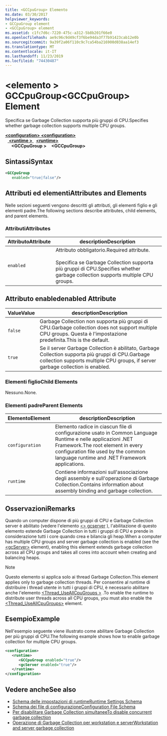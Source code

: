 ```yaml
---
title: <GCCpuGroup> Elemento
ms.date: 03/30/2017
helpviewer_keywords:
- GCCpuGroup element
- <GCCpuGroup> element
ms.assetid: c1fc7d6c-7220-475c-a312-5b8b201f66e0
ms.openlocfilehash: ae9c96c9d49cf3f6be94da3f77b91423cab12e0b
ms.sourcegitcommit: 9a39f2a06f110c9c7ca54ba216900d038aa14ef3
ms.translationtype: MT
ms.contentlocale: it-IT
ms.lasthandoff: 11/23/2019
ms.locfileid: "74430487"
---
```

# <a name="gccpugroup-element"></a><span data-ttu-id="61b78-102">\<elemento > GCCpuGroup</span><span class="sxs-lookup"><span data-stu-id="61b78-102">\<GCCpuGroup> Element</span></span>

<span data-ttu-id="61b78-103">Specifica se Garbage Collection supporta più gruppi di CPU.</span><span class="sxs-lookup"><span data-stu-id="61b78-103">Specifies whether garbage collection supports multiple CPU groups.</span></span>

<span data-ttu-id="61b78-104">[ **\<configuration>** ](../configuration-element.md)</span><span class="sxs-lookup"><span data-stu-id="61b78-104">[**\<configuration>**](../configuration-element.md)</span></span>\
<span data-ttu-id="61b78-105">&nbsp;&nbsp;[ **\<runtime >** ](runtime-element.md)</span><span class="sxs-lookup"><span data-stu-id="61b78-105">&nbsp;&nbsp;[**\<runtime>**](runtime-element.md)</span></span>\
<span data-ttu-id="61b78-106">&nbsp;&nbsp;&nbsp;&nbsp; **\<GCCpuGroup >**</span><span class="sxs-lookup"><span data-stu-id="61b78-106">&nbsp;&nbsp;&nbsp;&nbsp;**\<GCCpuGroup>**</span></span>

## <a name="syntax"></a><span data-ttu-id="61b78-107">Sintassi</span><span class="sxs-lookup"><span data-stu-id="61b78-107">Syntax</span></span>

```xml
<GCCpuGroup
   enabled="true|false"/>
```

## <a name="attributes-and-elements"></a><span data-ttu-id="61b78-108">Attributi ed elementi</span><span class="sxs-lookup"><span data-stu-id="61b78-108">Attributes and Elements</span></span>

<span data-ttu-id="61b78-109">Nelle sezioni seguenti vengono descritti gli attributi, gli elementi figlio e gli elementi padre.</span><span class="sxs-lookup"><span data-stu-id="61b78-109">The following sections describe attributes, child elements, and parent elements.</span></span>

### <a name="attributes"></a><span data-ttu-id="61b78-110">Attributi</span><span class="sxs-lookup"><span data-stu-id="61b78-110">Attributes</span></span>

|<span data-ttu-id="61b78-111">Attributo</span><span class="sxs-lookup"><span data-stu-id="61b78-111">Attribute</span></span>|<span data-ttu-id="61b78-112">description</span><span class="sxs-lookup"><span data-stu-id="61b78-112">Description</span></span>|
|---------------|-----------------|
|`enabled`|<span data-ttu-id="61b78-113">Attributo obbligatorio.</span><span class="sxs-lookup"><span data-stu-id="61b78-113">Required attribute.</span></span><br /><br /> <span data-ttu-id="61b78-114">Specifica se Garbage Collection supporta più gruppi di CPU.</span><span class="sxs-lookup"><span data-stu-id="61b78-114">Specifies whether garbage collection supports multiple CPU groups.</span></span>|

## <a name="enabled-attribute"></a><span data-ttu-id="61b78-115">Attributo enabled</span><span class="sxs-lookup"><span data-stu-id="61b78-115">enabled Attribute</span></span>

|<span data-ttu-id="61b78-116">Value</span><span class="sxs-lookup"><span data-stu-id="61b78-116">Value</span></span>|<span data-ttu-id="61b78-117">description</span><span class="sxs-lookup"><span data-stu-id="61b78-117">Description</span></span>|
|-----------|-----------------|
|`false`|<span data-ttu-id="61b78-118">Garbage Collection non supporta più gruppi di CPU.</span><span class="sxs-lookup"><span data-stu-id="61b78-118">Garbage collection does not support multiple CPU groups.</span></span> <span data-ttu-id="61b78-119">Questa è l'impostazione predefinita.</span><span class="sxs-lookup"><span data-stu-id="61b78-119">This is the default.</span></span>|
|`true`|<span data-ttu-id="61b78-120">Se il server Garbage Collection è abilitato, Garbage Collection supporta più gruppi di CPU.</span><span class="sxs-lookup"><span data-stu-id="61b78-120">Garbage collection supports multiple CPU groups, if server garbage collection is enabled.</span></span>|

### <a name="child-elements"></a><span data-ttu-id="61b78-121">Elementi figlio</span><span class="sxs-lookup"><span data-stu-id="61b78-121">Child Elements</span></span>

<span data-ttu-id="61b78-122">Nessuno.</span><span class="sxs-lookup"><span data-stu-id="61b78-122">None.</span></span>

### <a name="parent-elements"></a><span data-ttu-id="61b78-123">Elementi padre</span><span class="sxs-lookup"><span data-stu-id="61b78-123">Parent Elements</span></span>

|<span data-ttu-id="61b78-124">Elemento</span><span class="sxs-lookup"><span data-stu-id="61b78-124">Element</span></span>|<span data-ttu-id="61b78-125">description</span><span class="sxs-lookup"><span data-stu-id="61b78-125">Description</span></span>|
|-------------|-----------------|
|`configuration`|<span data-ttu-id="61b78-126">Elemento radice in ciascun file di configurazione usato in Common Language Runtime e nelle applicazioni .NET Framework.</span><span class="sxs-lookup"><span data-stu-id="61b78-126">The root element in every configuration file used by the common language runtime and .NET Framework applications.</span></span>|
|`runtime`|<span data-ttu-id="61b78-127">Contiene informazioni sull'associazione degli assembly e sull'operazione di Garbage Collection.</span><span class="sxs-lookup"><span data-stu-id="61b78-127">Contains information about assembly binding and garbage collection.</span></span>|

## <a name="remarks"></a><span data-ttu-id="61b78-128">Osservazioni</span><span class="sxs-lookup"><span data-stu-id="61b78-128">Remarks</span></span>

<span data-ttu-id="61b78-129">Quando un computer dispone di più gruppi di CPU e Garbage Collection server è abilitato (vedere l'elemento [\<> gcserver](gcserver-element.md) ), l'abilitazione di questo elemento estende Garbage Collection in tutti i gruppi di CPU e prende in considerazione tutti i core quando crea e bilancia gli heap.</span><span class="sxs-lookup"><span data-stu-id="61b78-129">When a computer has multiple CPU groups and server garbage collection is enabled (see the [\<gcServer>](gcserver-element.md) element), enabling this element extends garbage collection across all CPU groups and takes all cores into account when creating and balancing heaps.</span></span>

> [!NOTE]
> <span data-ttu-id="61b78-130">Questo elemento si applica solo ai thread Garbage Collection.</span><span class="sxs-lookup"><span data-stu-id="61b78-130">This element applies only to garbage collection threads.</span></span> <span data-ttu-id="61b78-131">Per consentire al runtime di distribuire i thread utente in tutti i gruppi di CPU, è necessario abilitare anche l'elemento [\<Thread_UseAllCpuGroups >](thread-useallcpugroups-element.md) .</span><span class="sxs-lookup"><span data-stu-id="61b78-131">To enable the runtime to distribute user threads across all CPU groups, you must also enable the [\<Thread_UseAllCpuGroups>](thread-useallcpugroups-element.md) element.</span></span>

## <a name="example"></a><span data-ttu-id="61b78-132">Esempio</span><span class="sxs-lookup"><span data-stu-id="61b78-132">Example</span></span>

<span data-ttu-id="61b78-133">Nell'esempio seguente viene illustrato come abilitare Garbage Collection per più gruppi di CPU.</span><span class="sxs-lookup"><span data-stu-id="61b78-133">The following example shows how to enable garbage collection for multiple CPU groups.</span></span>

```xml
<configuration>
   <runtime>
      <GCCpuGroup enabled="true"/>
      <gcServer enabled="true"/>
   </runtime>
</configuration>
```

## <a name="see-also"></a><span data-ttu-id="61b78-134">Vedere anche</span><span class="sxs-lookup"><span data-stu-id="61b78-134">See also</span></span>

- [<span data-ttu-id="61b78-135">Schema delle impostazioni di runtime</span><span class="sxs-lookup"><span data-stu-id="61b78-135">Runtime Settings Schema</span></span>](index.md)
- [<span data-ttu-id="61b78-136">Schema dei file di configurazione</span><span class="sxs-lookup"><span data-stu-id="61b78-136">Configuration File Schema</span></span>](../index.md)
- [<span data-ttu-id="61b78-137">Per disabilitare Garbage Collection simultanee</span><span class="sxs-lookup"><span data-stu-id="61b78-137">To disable concurrent garbage collection</span></span>](gcconcurrent-element.md#to-disable-background-garbage-collection)
- [<span data-ttu-id="61b78-138">Operazione di Garbage Collection per workstation e server</span><span class="sxs-lookup"><span data-stu-id="61b78-138">Workstation and server garbage collection</span></span>](../../../../standard/garbage-collection/fundamentals.md#workstation-and-server-garbage-collection)

